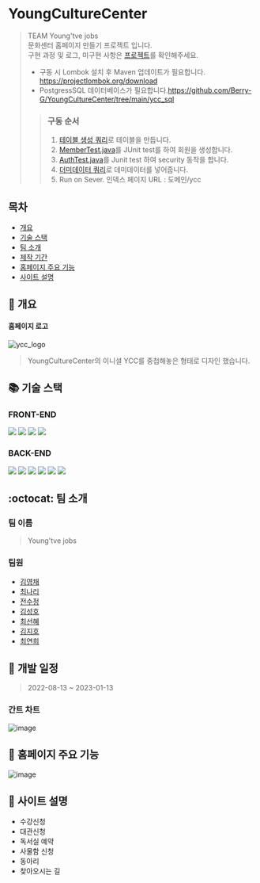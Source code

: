 # YoungCultureCenter


> TEAM Young'tve jobs  
> 문화센터 홈페이지 만들기 프로젝트 입니다.  
> 구현 과정 및 로그, 미구현 사항은 [프로젝트](https://github.com/users/Berry-G/projects/2/views/2)를 확인해주세요.
>
> * 구동 시 Lombok 설치 후 Maven 업데이트가 필요합니다. https://projectlombok.org/download
> * PostgressSQL 데이터베이스가 필요합니다.https://github.com/Berry-G/YoungCultureCenter/tree/main/ycc_sql
>
> > ### 구동 순서
> > 1. [테이블 생성 쿼리](https://github.com/Berry-G/YoungCultureCenter/blob/main/ycc_sql/yccdb_create.sql)로 테이블을 만듭니다. 
> > 2. [MemberTest.java](https://github.com/Berry-G/YoungCultureCenter/blob/main/YoungCultureCenter/src/test/java/MemberTest.java)를 JUnit test를 하여 회원을 생성합니다.
> > 3. [AuthTest.java](https://github.com/Berry-G/YoungCultureCenter/blob/main/YoungCultureCenter/src/test/java/AuthTest.java)를 Junit test 하여 security 동작을 합니다.
> > 4. [더미데이터 쿼리](https://github.com/Berry-G/YoungCultureCenter/blob/main/ycc_sql/yccdb_insert_dummyData.sql)로 데미데이터를 넣어줍니다.
> > 5. Run on Sever. 인덱스 페이지 URL : 도메인/ycc


## 목차
- [개요](#loudspeaker-개요)
- [기술 스택](#-기술-스택)
- [팀 소개](#octocat-팀-소개)
- [제작 기간](#-%EC%A0%9C%EC%9E%91-%EA%B8%B0%EA%B0%84)
- [홈페이지 주요 기능](#dart-홈페이지-주요-기능)
- [사이트 설명](#memo-사이트-설명)

## :loudspeaker: 개요
#### 홈페이지 로고
![ycc_logo](https://user-images.githubusercontent.com/69233747/196164673-6d2a30da-562d-455a-866a-df124eb0a3c3.png)
> YoungCultureCenter의 이니셜 YCC를 중첩해놓은 형태로 디자인 했습니다.


## 📚 기술 스택


### FRONT-END  
<img src="https://img.shields.io/badge/html5-E34F26?style=for-the-badge&logo=html5&logoColor=white"> <img src="https://img.shields.io/badge/css-1572B6?style=for-the-badge&logo=css3&logoColor=white"> <img src="https://img.shields.io/badge/javascript-F7DF1E?style=for-the-badge&logo=javascript&logoColor=black"> <img src="https://img.shields.io/badge/bootstrap-7952B3?style=for-the-badge&logo=bootstrap&logoColor=white">


### BACK-END  
<img src="https://img.shields.io/badge/spring-6DB33F?style=for-the-badge&logo=spring&logoColor=white"> <img src="https://img.shields.io/badge/java-007396?style=for-the-badge&logo=java&logoColor=white"> <img src="https://img.shields.io/badge/jquery-0769AD?style=for-the-badge&logo=jquery&logoColor=white"> <img src="https://img.shields.io/badge/Apache%20Maven-C71A36?style=for-the-badge&logo=Apache%20Maven&logoColor=white"> <img src="https://img.shields.io/badge/apache tomcat-F8DC75?style=for-the-badge&logo=apachetomcat&logoColor=white"> <img src="https://img.shields.io/badge/postgres-%23316192.svg?style=for-the-badge&logo=postgresql&logoColor=white">

## :octocat: 팀 소개
### 팀 이름
> Young'tve jobs

### 팀원

  * [김영채](https://github.com/Berry-G)
  * [최나리](https://github.com/Javaiary)
  * [전수정](https://github.com/asel0joo)
  * [김성호](https://github.com/xnlrlal)
  * [최선혜](https://github.com/Shyeo2)
  * [김지호](https://github.com/alwaysFinn)
  * [최연희](https://github.com/cyh6327)

## 📅 개발 일정
> 2022-08-13 ~ 2023-01-13
### 간트 차트
![image](https://user-images.githubusercontent.com/69233747/210956385-2f76d322-b366-4a5e-9771-43417673d6df.png)


## :dart: 홈페이지 주요 기능

![image](https://user-images.githubusercontent.com/69233747/203011146-645fac1c-cacd-4013-96c2-20c471f3044b.png)

## :memo: 사이트 설명
* 수강신청
* 대관신청
* 독서실 예약
* 사물함 신청
* 동아리
* 찾아오시는 길
